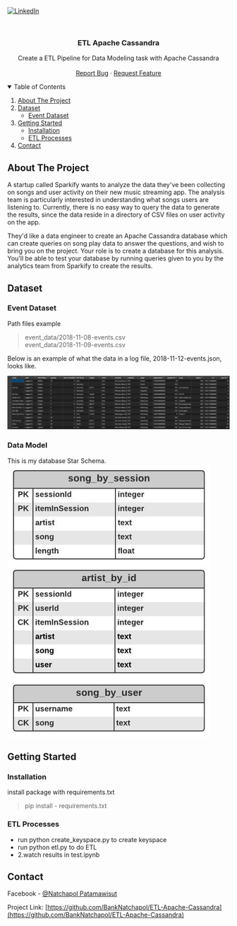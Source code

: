 <!--
*** Thanks for checking out the Best-README-Template. If you have a suggestion
*** that would make this better, please fork the repo and create a pull request
*** or simply open an issue with the tag "enhancement".
*** Thanks again! Now go create something AMAZING! :D
-->



<!-- PROJECT SHIELDS -->
<!--
*** I'm using markdown "reference style" links for readability.
*** Reference links are enclosed in brackets [ ] instead of parentheses ( ).
*** See the bottom of this document for the declaration of the reference variables
*** for contributors-url, forks-url, etc. This is an optional, concise syntax you may use.
*** https://www.markdownguide.org/basic-syntax/#reference-style-links
-->
[![LinkedIn][linkedin-shield]][linkedin-url]



<!-- PROJECT LOGO -->
<br />
<p align="center">

  <h3 align="center">ETL Apache Cassandra</h3>

  <p align="center">
    Create a ETL Pipeline for Data Modeling task with Apache Cassandra
    <br />
    <br />
    <a href="https://github.com/BankNatchapol/ETL-Apache-Cassandra/issues">Report Bug</a>
    ·
    <a href="https://github.com/BankNatchapol/ETL-Apache-Cassandra/issues">Request Feature</a>
  </p>
</p>



<!-- TABLE OF CONTENTS -->
<details open="open">
  <summary>Table of Contents</summary>
  <ol>
    <li>
      <a href="#about-the-project">About The Project</a>
    </li>
    <li><a href="#dataset">Dataset</a>
        <ul>
        <li><a href="#song-dataset">Event Dataset</a></li>
      </ul>
    </li>
<li>
      <a href="#getting-started">Getting Started</a>
      <ul>
        <li><a href="#installation">Installation</a></li>
        <li><a href="#etl-processes">ETL Processes</a></li>
      </ul>
    </li>
    <li><a href="#contact">Contact</a></li>
  </ol>
</details>



<!-- ABOUT THE PROJECT -->
## About The Project

A startup called Sparkify wants to analyze the data they've been collecting on songs and user activity on their new music streaming app. The analysis team is particularly interested in understanding what songs users are listening to. Currently, there is no easy way to query the data to generate the results, since the data reside in a directory of CSV files on user activity on the app.

They'd like a data engineer to create an Apache Cassandra database which can create queries on song play data to answer the questions, and wish to bring you on the project. Your role is to create a database for this analysis. You'll be able to test your database by running queries given to you by the analytics team from Sparkify to create the results.

<!-- Dataset -->
## Dataset
### Event Dataset
Path files example
>event_data/2018-11-08-events.csv<br>
>event_data/2018-11-09-events.csv

Below is an example of what the data in a log file, 2018-11-12-events.json, looks like.

<img src="./images/previewData.png"/>

### Data Model
This is my database Star Schema.
<img src="./images/DataModel.jpeg"/>
<!-- GETTING STARTED -->
## Getting Started

### Installation
install package with requirements.txt
> pip install - requirements.txt

### ETL Processes
- run python create_keyspace.py to create keyspace
- run python etl.py to do ETL
- 2.watch results in test.ipynb

<!-- CONTACT -->
## Contact

Facebook - [@Natchapol Patamawisut](https://www.facebook.com/natchapol.patamawisut/)

Project Link: [https://github.com/BankNatchapol/ETL-Apache-Cassandra](https://github.com/BankNatchapol/ETL-Apache-Cassandra)

<!-- MARKDOWN LINKS & IMAGES -->
<!-- https://www.markdownguide.org/basic-syntax/#reference-style-links -->
[linkedin-shield]: https://img.shields.io/badge/-LinkedIn-black.svg?style=for-the-badge&logo=linkedin&colorB=555
[linkedin-url]: https://www.linkedin.com/in/natchapol-patamawisut
